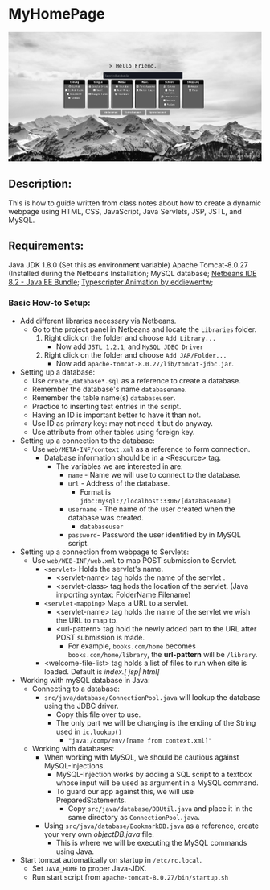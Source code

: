 # MyHomePage
![](./screenshot/screenshot.jpg)

## Description:
 This is how to guide written from class notes about how to create a dynamic webpage using HTML, CSS, JavaScript, Java Servlets, JSP, JSTL, and MySQL. 
 ## Requirements:
 Java JDK 1.8.0 (Set this as environment  variable)
 Apache Tomcat-8.0.27 (Installed during the Netbeans Installation;
 MySQL database;
 [Netbeans IDE 8.2 - Java EE Bundle](https://netbeans.org/downloads/old/8.2/);
 [Typescripter Animation by eddiewentw](https://github.com/eddiewentw/TypeWriting.js);

### Basic How-to Setup:
- Add different libraries necessary via Netbeans.
	- Go to the project panel in Netbeans and locate the `Libraries` folder.
		1. Right click on the folder and choose `Add Library...`
			- Now add `JSTL 1.2.1`, and `MySQL JDBC Driver`
		2. Right click on the folder and choose `Add JAR/Folder...`
			- Now add `apache-tomcat-8.0.27/lib/tomcat-jdbc.jar`.
- Setting up a database:
    - Use `create_database*.sql` as a reference to create a database.
    - Remember the database's name `databasename`.
    - Remember the table name(s) `databaseuser`.
    - Practice to inserting test entries in the script.
    - Having an ID is important better to have it than not.
    - Use ID as primary key: may not need it but do anyway.
    - Use attribute from other tables using foreign key.
- Setting up a connection to the database:
	- Use `web/META-INF/context.xml` as a reference to form connection.
		- Database information should be in a <Resource\> tag.
			- The variables we are interested in are:
				- `name` - Name we will use to connect to the database.
				- `url` - Address of the database. 
					- Format is `jdbc:mysql://localhost:3306/[databasename]`
				- `username` - The name of the user created when the database was created.
					- `databaseuser`
				- `password`- Password the user identified by in MySQL script.
- Setting up a connection from webpage to Servlets:
	- Use `web/WEB-INF/web.xml` to map POST submission to Servlet.
		- `<servlet>` Holds the servlet's name.
			- <servlet-name\> tag holds the name of the servlet .
			- <servlet-class\> tag hods the location of the servlet. (Java importing syntax: FolderName.Filename)
		- `<servlet-mapping>` Maps a URL to a servlet.
			- <servlet-name\> tag holds the name of the servlet we wish the URL to map to.
			- <url-pattern\> tag hold the newly added part to the URL after POST submission is made.
				- For example, `books.com/home` becomes `books.com/home/library`, the **url-pattern** will be `/library`.
		- <welcome-file-list\> tag holds a list of files to run when site is loaded. Default is *index.[ jsp| html]*
- Working with mySQL database in Java:
	- Connecting to a database:
		- `src/java/database/ConnectionPool.java` will lookup the database using the JDBC driver.
			- Copy this file over to use.
			- The only part we will be changing is the ending of the String used in `ic.lookup()`
				- `"java:/comp/env/[name from context.xml]"`
	- Working with databases:
		- When working with MySQL, we should be cautious against MySQL-Injections.
			- MySQL-Injection works by adding a SQL script to a textbox whose input will be used as argument in a MySQL command.
			- To guard our app against this, we will use PreparedStatements.
				- Copy `src/java/database/DBUtil.java` and place it in the same directory as `ConnectionPool.java`.
		- Using `src/java/database/BookmarkDB.java` as a reference, create your very own *objectDB.java* file.
			- This is where we will be executing the MySQL commands using Java.
- Start tomcat automatically on startup in `/etc/rc.local`.
	- Set `JAVA_HOME` to proper Java-JDK.
	- Run start script from `apache-tomcat-8.0.27/bin/startup.sh`
			
